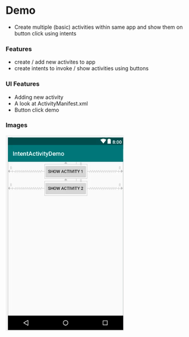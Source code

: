 # Demo
- Create multiple (basic) activities within same app and show them on button click using intents

### Features

- create / add new activites to app
- create intents to invoke / show activities using buttons

### UI Features
- Adding new activity
- A look at ActivityManifest.xml
- Button click demo

### Images

![01.png](images/01.png?raw=true "01.png")